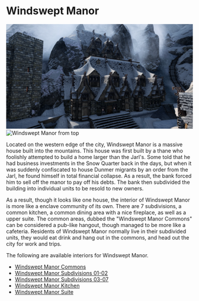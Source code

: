 # Windswept Manor

![](/windhelm/pics/windsweptoutside.png?raw=true "Windswept Manor")
![](/windhelm/pics/windsweptoutsidetop.png?raw=true "Windswept Manor from top")

Located on the western edge of the city, Windswept Manor is a massive house built into the mountains. This house was first built by a thane who foolishly attempted to build a home larger than the Jarl's. Some told that he had business investments in the Snow Quarter back in the days, but when it was suddenly confiscated to house Dunmer migrants by an order from the Jarl, he found himself in total financial collapse. As a result, the bank forced him to sell off the manor to pay off his debts. The bank then subdivided the building into individual units to be resold to new owners.

As a result, though it looks like one house, the interior of Windswept Manor is more like a enclave community of its own. There are 7 subdivisions, a common kitchen, a common dining area with a nice fireplace, as well as a upper suite. The common areas, dubbed the "Windswept Manor Commons" can be considered a pub-like hangout, though managed to be more like a cafeteria. Residents of Windswept Manor normally live in their subdivided units, they would eat drink and hang out in the commons, and head out the city for work and trips.

The following are available interiors for Windswept Manor.

* [Windswept Manor Commons](/windhelm/details/windswept/commons.md)
* [Windswept Manor Subdivisions 01-02](/windhelm/details/windswept/subdivision1-2.md)
* [Windswept Manor Subdivisions 03-07](/windhelm/details/windswept/subdivision3-7.md)
* [Windswept Manor Kitchen](/windhelm/details/windswept/kitchen.md)
* [Windswept Manor Suite](/windhelm/details/windswept/suite.md)
